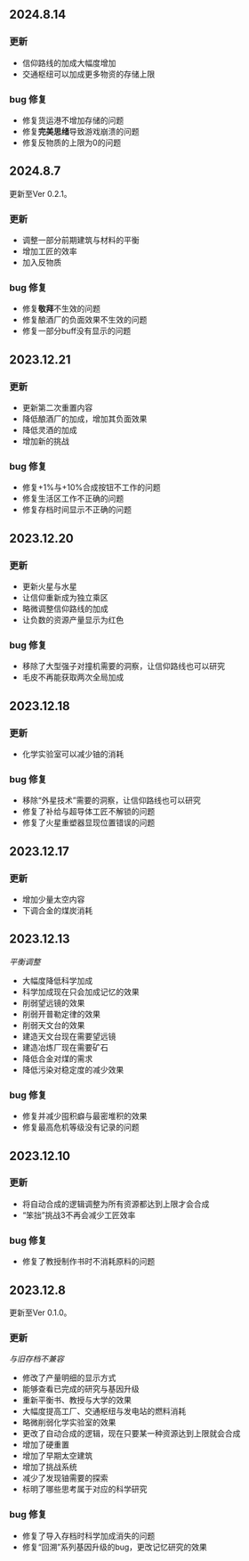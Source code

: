 ## 2024.8.14
### 更新
- 信仰路线的加成大幅度增加
- 交通枢纽可以加成更多物资的存储上限
### bug 修复
- 修复货运港不增加存储的问题
- 修复**完美思绪**导致游戏崩溃的问题
- 修复反物质的上限为0的问题

## 2024.8.7
更新至Ver 0.2.1。
### 更新
- 调整一部分前期建筑与材料的平衡
- 增加工匠的效率
- 加入反物质
### bug 修复
- 修复**敬拜**不生效的问题
- 修复酿酒厂的负面效果不生效的问题
- 修复一部分buff没有显示的问题

## 2023.12.21
### 更新
- 更新第二次重置内容
- 降低酿酒厂的加成，增加其负面效果
- 降低灵酒的加成
- 增加新的挑战
### bug 修复
- 修复+1%与+10%合成按钮不工作的问题
- 修复生活区工作不正确的问题
- 修复存档时间显示不正确的问题

## 2023.12.20
### 更新
- 更新火星与水星
- 让信仰重新成为独立乘区
- 略微调整信仰路线的加成
- 让负数的资源产量显示为红色
### bug 修复
- 移除了大型强子对撞机需要的洞察，让信仰路线也可以研究
- 毛皮不再能获取两次全局加成

## 2023.12.18
### 更新
- 化学实验室可以减少铀的消耗
### bug 修复
- 移除“外星技术”需要的洞察，让信仰路线也可以研究
- 修复了补给与超导体工匠不解锁的问题
- 修复了火星重塑器显现位置错误的问题

## 2023.12.17
### 更新
- 增加少量太空内容
- 下调合金的煤炭消耗

## 2023.12.13
*平衡调整*
- 大幅度降低科学加成
- 科学加成现在只会加成记忆的效果
- 削弱望远镜的效果
- 削弱开普勒定律的效果
- 削弱天文台的效果
- 建造天文台现在需要望远镜
- 建造冶炼厂现在需要矿石
- 降低合金对煤的需求
- 降低污染对稳定度的减少效果
### bug 修复
- 修复并减少囤积癖与最密堆积的效果
- 修复最高危机等级没有记录的问题

## 2023.12.10
### 更新
- 将自动合成的逻辑调整为所有资源都达到上限才会合成
- “笨拙”挑战3不再会减少工匠效率
### bug 修复
- 修复了教授制作书时不消耗原料的问题

## 2023.12.8
更新至Ver 0.1.0。
### 更新
*与旧存档不兼容*
- 修改了产量明细的显示方式
- 能够查看已完成的研究与基因升级
- 重新平衡书、教授与大学的效果
- 大幅度提高工厂、交通枢纽与发电站的燃料消耗
- 略微削弱化学实验室的效果
- 更改了自动合成的逻辑，现在只要某一种资源达到上限就会合成
- 增加了硬重置
- 增加了早期太空建筑
- 增加了挑战系统
- 减少了发现铀需要的探索
- 标明了哪些思考属于对应的科学研究
### bug 修复
- 修复了导入存档时科学加成消失的问题
- 修复“回溯”系列基因升级的bug，更改记忆研究的效果